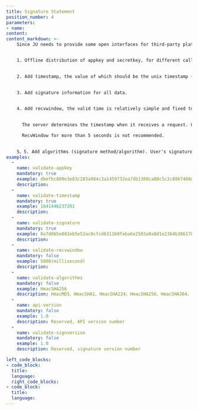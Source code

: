 ```yaml
---
title: Signature Statement
position_number: 4
parameters:
- name:
content:
content_markdown: >-
    Since JU needs to provide some open interfaces for third-party platforms, it requires data security issues of the interface, such as whether the data has been tampered with, whether the data is outdated, whether the data can be submitted repeatedly, and the frequency of access to the interface within a certain period of time. Among them, whether the data has been tampered with is most important.


    1. Offline distribution of appkey and secretkey, for different calls, provide different appkey and secretkey.
    

    2. Add timestamp, the value of which should be the unix timestamp (milliseconds) of the time when the request is sent, and the valid time of the data is calculated according to this value.
    

    3. Add signature information for all data.
    

    4. Add recvwindow, the valid time is relatively simple and fixed to a certain value. For example, the data is valid within 10 minutes under the same api and appid. Here, it can be further optimized to the valid time of a single api is different.
    

      The server determines the timestamp when it receives a request. Up to 60 seconds, and the default is 5 seconds. If it was sent 5000 milliseconds ago, the request will be considered invalid. This time window value can be customized by sending the optional parameter recvWindow. In addition, the server will also reject the request if it calculates that the client timestamp is more than one second 'in the future' of server time. Regarding the transaction timeliness, the Internet is not 100% reliable and cannot be completely relied upon, so your application's local time delay to the JU server may be jitter.This is the purpose of setting recvWindow. If you are engaged in high-frequency trading and have high requirements for trading timeliness, you can flexibly set recvWindow to meet your requirements.

      RecvWindow for more than 5 seconds is not recommended.
      

    5、5. Add algorithms (signature method/algorithm). User's signature calculation is a HSC-based protocol, where HmacSHA256 is used by default. See the specific supported protocols listed in the table below.
examples:
  -
    name: validate-appkey
    mandatory: true
    example: dbefbc809e3e83c283a984c3a1459732ea7db1360ca80c5c2c8867408d28cc83
    description:
  -
    name: validate-timestamp
    mandatory: true
    example: 1641446237201
    description:
  -
    name: validate-signature
    mandatory: true
    example: 0a7d0b5e802eb5e52ac0cfcd6311b0faba6e2503a9a8d1e2364b38617877574d
    description:
  -
    name: validate-recvwindow
    mandatory: false
    example: 5000(millisecond)
    description:
  -
    name: validate-algorithms
    mandatory: false
    example: HmacSHA256
    description: HmacMD5、HmacSHA1、HmacSHA224、HmacSHA256、HmacSHA384、HmacSHA512，默认为：HmacSHA256
  -
    name: api-version
    mandatory: false
    example: 1.0
    description: Reserved, API version number
  -
    name: validate-signversion
    mandatory: false
    example: 1.0
    description: Reserved, signature version number

left_code_blocks:
- code_block:
  title:
  language:
  right_code_blocks:
- code_block:
  title:
  language:
---
```



